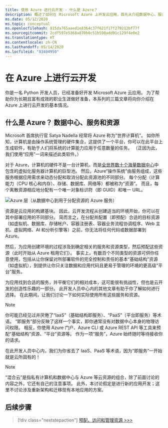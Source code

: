 ```yaml
---
title: 使用 Azure 进行云开发 - 什么是 Azure？
description: 概述了如何在 Microsoft Azure 上开发云应用，首先从介绍数据中心、服务和资源之间的关系开始。
ms.date: 05/12/2020
ms.topic: conceptual
ms.openlocfilehash: 815da765aaed1e8364c37f621f17f279212bf77f
ms.sourcegitcommit: 2cdf597e5368a870b0c51b598add91c129f4e0e2
ms.translationtype: HT
ms.contentlocale: zh-CN
ms.lasthandoff: 05/14/2020
ms.locfileid: "83404950"
---
```

# <a name="cloud-development-on-azure"></a>在 Azure 上进行云开发

你是一名 Python 开发人员，已经准备好开发 Microsoft Azure 云应用。 为了帮助你为长期且富有成效的职业生涯做好准备，本系列的三篇文章将向你介绍在 Azure 上进行云开发的基本情况。

## <a name="what-is-azure-data-centers-services-and-resources"></a>什么是 Azure？ 数据中心、服务和资源

Microsoft 首席执行官 Satya Nadella 经常将 Azure 称为“世界计算机”。 如你所知，计算机是由操作系统管理的硬件集合，这提供了一个平台，你可以在此平台上生成软件，有助于人们将系统的计算能力应用于任意数量的任务。 （正因为此，我们使用“应用”一词来描述此类软件。）

对于 Azure，计算机的硬件不是一台计算机，而是[全世界数十个海量数据中心](https://azure.microsoft.com/global-infrastructure/regions/)中包含的虚拟化服务器计算机的巨型池。 然后，Azure“操作系统”由服务组成，这些服务根据应用需求来动态分配和取消分配此资源池的不同部分。 每个分配（计算能力（CPU 核心和内存）、存储、数据库、网络等）都被称为“资源”。 而且，每个离散资源相应地分配有一个唯一对象标识符（即 GUID）和唯一 URL。

![Azure 层（从数据中心到用于分配资源的 Azure 服务）](media/cloud-development/azure-layers.png)

资源是云应用的构建基块。 因此，云开发流程从创建适当的环境开始，你可以在其中部署应用的不同部分。 简而言之，在分配并配置（即预配）合适的目标资源（如虚拟机、数据库、存储帐户、容器注册表、容器业务流程协调程序、Web 主机、虚拟网络、AI 和分析引擎等）之前，你无法将任何代码或数据部署到 Azure。

然后，为应用创建环境的过程涉及到确定相关的服务和资源类型，然后预配这些资源（此时开始从 Azure 租用它们）。 事实上，有数百个不同类型的资源可供你任意使用，包括从让你保留对所部署软件的完全控制和责任的基本“基础结构”资源（如虚拟机），到提供让你只关注数据和应用代码且更易于管理的环境的更高级“平台”服务。

为应用找到合适的服务，并平衡它们的相对成本，这可能很有挑战性，但也是云开发的创造性乐趣的一部分。 此开发人员中心内的其他文章有助于你了解如何进行选择。 在此期间，让我们讨论一下如何实际使用所有这些服务和资源。

> [!NOTE]
> 你可能已经见过并厌倦了“IaaS”（基础结构即服务）、“PaaS”（平台即服务）等术语。 “即服务”部分反映了这样一个事实，即你通常没有对数据中心本身的物理访问权限。 相反，你使用 Azure 门户、Azure CLI 或 Azure REST API 等工具来预配“基础结构”资源、“平台”资源等。 作为一项“服务”，Azure 始终随时等待接收你的请求。
>
> 在此开发人员中心内，我们为你省去了 IaaS、PaaS 等术语，因为“即服务”一开始就是云所固有的！

> [!NOTE]
> “混合云”是指私有计算机和数据中心与 Azure 等云资源的组合，除了前面讨论的内容之外，它还有自己的注意事项。 此外，本讨论假定是进行新的应用开发；这里不讨论涉及重新架构和迁移现有本地应用的方案。

## <a name="next-step"></a>后续步骤

> [!div class="nextstepaction"]
> [预配、访问和管理资源 >>>](cloud-development-provisioning.md)
